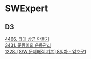 # SWExpert

## D3
[4466. 최대 상금 만들기](https://github.com/dkyou7/SWExpert/tree/master/4466)<br>
[3431. 준환이의 운동관리](https://github.com/dkyou7/SWExpert/tree/master/3431)<br>
[1228. [S/W 문제해결 기본] 8일차 - 암호문1]()<br>
